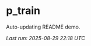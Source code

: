 # p_train

Auto-updating README demo.

<!--START_SECTION:status-->
_Last run: 2025-08-29 22:18 UTC_
<!--END_SECTION:status-->


































































































































































































































